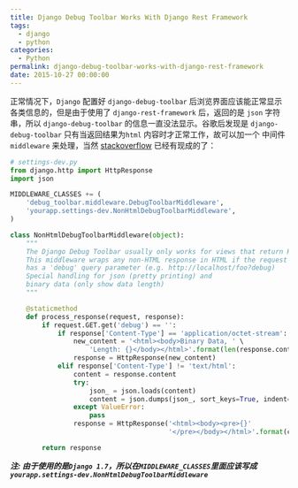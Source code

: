 ```yaml
---
title: Django Debug Toolbar Works With Django Rest Framework
tags:
  - django
  - python
categories:
  - Python
permalink: django-debug-toolbar-works-with-django-rest-framework
date: 2015-10-27 00:00:00
---
```



正常情况下，`Django` 配置好 `django-debug-toolbar` 后浏览界面应该能正常显示各类信息的，但是由于使用了 `django-rest-framework` 后，返回的是 `json` 字符串，所以 `django-debug-toolbar` 的信息一直没法显示。谷歌后发现是 `django-debug-toolbar` 只有当返回结果为`html` 内容时才正常工作，故可以加一个 中间件 `middleware` 来处理，当然 [stackoverflow](http://stackoverflow.com/questions/14618203/how-to-use-django-debug-toolbar-for-django-tastypie
) 已经有现成的了：


```python
# settings-dev.py
from django.http import HttpResponse
import json   

MIDDLEWARE_CLASSES += (
    'debug_toolbar.middleware.DebugToolbarMiddleware',
    'yourapp.settings-dev.NonHtmlDebugToolbarMiddleware',
)

class NonHtmlDebugToolbarMiddleware(object):
    """
    The Django Debug Toolbar usually only works for views that return HTML.
    This middleware wraps any non-HTML response in HTML if the request
    has a 'debug' query parameter (e.g. http://localhost/foo?debug)
    Special handling for json (pretty printing) and
    binary data (only show data length)
    """

    @staticmethod
    def process_response(request, response):
        if request.GET.get('debug') == '':
            if response['Content-Type'] == 'application/octet-stream':
                new_content = '<html><body>Binary Data, ' \
                    'Length: {}</body></html>'.format(len(response.content))
                response = HttpResponse(new_content)
            elif response['Content-Type'] != 'text/html':
                content = response.content
                try:
                    json_ = json.loads(content)
                    content = json.dumps(json_, sort_keys=True, indent=2)
                except ValueError:
                    pass
                response = HttpResponse('<html><body><pre>{}'
                                        '</pre></body></html>'.format(content))

        return response
```
***注: 由于使用的是`Django 1.7`，所以在`MIDDLEWARE_CLASSES`里面应该写成`yourapp.settings-dev.NonHtmlDebugToolbarMiddleware`***



